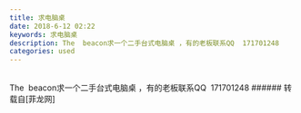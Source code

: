 ```yaml
---
title: 求电脑桌
date: 2018-6-12 02:22
keywords: 求电脑桌
description: The  beacon求一个二手台式电脑桌 ，有的老板联系QQ  171701248
categories: used
---
```

<td class="t_f" id="postmessage_1412641">

<br/>
The  beacon求一个二手台式电脑桌 ，有的老板联系QQ  171701248</td>
###### 转载自[菲龙网]